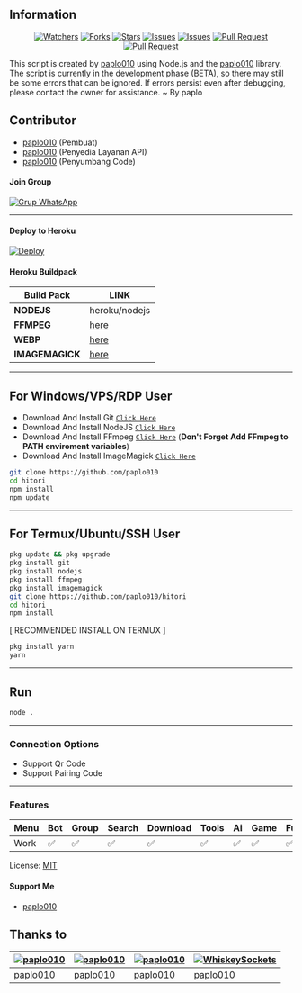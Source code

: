 ## Information

<div align="center">
<a href="https://github.com/paplo010/watchers"><img title="Watchers" src="https://img.shields.io/github/watchers/paplo010?label=Watchers&color=green&style=flat-square"></a>
<a href="https://github.com/paplo010/network/members"><img title="Forks" src="https://img.shields.io/github/forks/paplo010?label=Forks&color=blue&style=flat-square"></a>
<a href="https://github.com/paplo010/stargazers"><img title="Stars" src="https://img.shields.io/github/stars/paplo010?label=Stars&color=yellow&style=flat-square"></a>
<a href="https://github.com/paplo010/issues"><img title="Issues" src="https://img.shields.io/github/issues/paplo010?label=Issues&color=success&style=flat-square"></a>
<a href="https://github.com/paplo010/issues?q=is%3Aissue+is%3Aclosed"><img title="Issues" src="https://img.shields.io/github/issues-closed/paplo010?label=Issues&color=red&style=flat-square"></a>
<a href="https://github.com/paplo010/pulls"><img title="Pull Request" src="https://img.shields.io/github/issues-pr/paplo010?label=PullRequest&color=success&style=flat-square"></a>
<a href="https://github.com/paplo010/pulls?q=is%3Apr+is%3Aclosed"><img title="Pull Request" src="https://img.shields.io/github/issues-pr-closed/paplo010?label=PullRequest&color=red&style=flat-square"></a>
</div>

This script is created by [paplo010](https://github.com/paplo010) using Node.js and the [paplo010](https://github.com/paplo010) library. The script is currently in the development phase (BETA), so there may still be some errors that can be ignored. If errors persist even after debugging, please contact the owner for assistance. ~ By paplo

## Contributor

- [paplo010](https://github.com/paplo010) (Pembuat)
- [paplo010](https://github.com/paplo010) (Penyedia Layanan API)
- [paplo010](https://github.com/paplo010) (Penyumbang Code)

#### Join Group
[![Grup WhatsApp](https://img.shields.io/badge/WhatsApp%20Group-25D366?style=for-the-badge&logo=whatsapp&logoColor=white)](https://whatsapp.com/channel/0029VapvokVCHDyj6inRiP3T) 

---
#### Deploy to Heroku
[![Deploy](https://www.herokucdn.com/deploy/button.svg)](https://heroku.com/deploy?template=https://github.com/paplo010)

#### Heroku Buildpack
| Build Pack | LINK |
|--------|--------|
| **NODEJS** | heroku/nodejs |
| **FFMPEG** | [here](https://github.com/jonathanong/heroku-buildpack-ffmpeg-latest) |
| **WEBP** | [here](https://github.com/clhuang/heroku-buildpack-webp-binaries.git) |
| **IMAGEMAGICK** | [here](https://github.com/DuckyTeam/heroku-buildpack-imagemagick) |

---
## For Windows/VPS/RDP User
* Download And Install Git [`Click Here`](https://git-scm.com/downloads)
* Download And Install NodeJS [`Click Here`](https://nodejs.org/en/download)
* Download And Install FFmpeg [`Click Here`](https://ffmpeg.org/download.html) (**Don't Forget Add FFmpeg to PATH enviroment variables**)
* Download And Install ImageMagick [`Click Here`](https://imagemagick.org/script/download.php)

```bash
git clone https://github.com/paplo010
cd hitori
npm install
npm update
```
---
## For Termux/Ubuntu/SSH User
```bash
pkg update && pkg upgrade
pkg install git
pkg install nodejs
pkg install ffmpeg
pkg install imagemagick
git clone https://github.com/paplo010/hitori
cd hitori
npm install
```

[ RECOMMENDED INSTALL ON TERMUX ]
```bash
pkg install yarn
yarn
```

---

## Run
```bash
node .
```
---

### Connection Options
- Support Qr Code
- Support Pairing Code
---

### Features
| Menu     | Bot | Group | Search | Download | Tools | Ai | Game | Fun | Owner |
| -------- | --- | ----- | ------ | -------- | ----- | -- | ---- | --- | ----- |
| Work     |  ✅  |   ✅   |    ✅    |     ✅     |   ✅   | ✅ |   ✅   |  ✅  |    ✅    |


License: [MIT](https://choosealicense.com/licenses/mit/)

#### Support Me
- [paplo010](https://saweria.co/paplo)

## Thanks to

| [![paplo010](https://github.com/paplo010.png?size=100)](https://github.com/paplo010) | [![paplo010](https://github.com/paplo010.png?size=100)](https://github.com/paplo010) | [![paplo010](https://github.com/paplo010.png?size=100)](https://github.com/paplo010) | [![WhiskeySockets](https://github.com/paplo010.png?size=100)](https://github.com/paplo010) |
| --- | --- | --- | --- |
| [paplo010](https://github.com/paplo010) | [paplo010](https://github.com/paplo010) | [paplo010](https://github.com/paplo010) | [paplo010](https://github.com/paplo010) |
